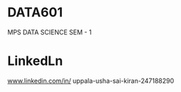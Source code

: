 # DATA601
MPS DATA SCIENCE SEM - 1

# LinkedLn 
www.linkedin.com/in/
uppala-usha-sai-kiran-247188290


